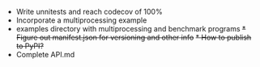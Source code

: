 * Write unnitests and reach codecov of 100%
* Incorporate a multiprocessing example
* examples  directory with multiprocessing and benchmark programs
~~* Figure out manifest.json for versioning and other info~~
~~* How to publish to PyPI?~~
* Complete API.md